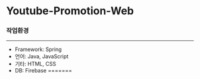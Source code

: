 # Youtube-Promotion-Web


### 작업환경
------------------------------
 * Framework: Spring
 * 언어: Java, JavaScript
 * 기타: HTML, CSS
 * DB: Firebase 
=======

